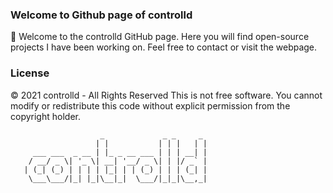 ### Welcome to Github page of controlld 
👋 Welcome to the controlld GitHub page.
Here you will find open-source projects I have been working on.
Feel free to contact or visit the webpage.

### License
© 2021 controlld -  All Rights Reserved
This is not free software. 
You cannot modify or redistribute this code without explicit permission from the copyright holder.


```
                    _             _ _     _ 
                   | |           | | |   | |
     ___ ___  _ __ | |_ _ __ ___ | | | __| |
    / __/ _ \| '_ \| __| '__/ _ \| | |/ _` |
   | (_| (_) | | | | |_| | | (_) | | | (_| |
    \___\___/|_| |_|\__|_|  \___/|_|_|\__,_|

```

